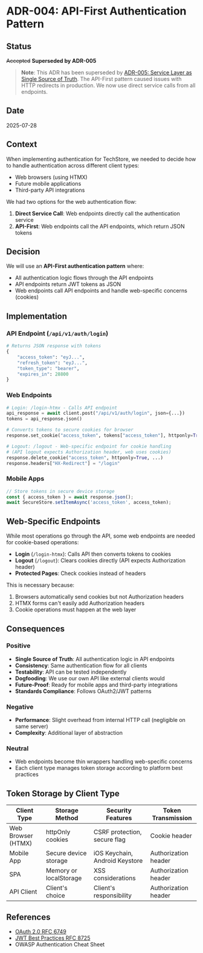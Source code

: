 # ADR-004: API-First Authentication Pattern

## Status
~~Accepted~~ **Superseded by ADR-005**

> **Note**: This ADR has been superseded by [ADR-005: Service Layer as Single Source of Truth](./ADR-005-service-layer-architecture.md).
> The API-First pattern caused issues with HTTP redirects in production. We now use direct service calls from all endpoints.

## Date
2025-07-28

## Context

When implementing authentication for TechStore, we needed to decide how to handle authentication across different client types:
- Web browsers (using HTMX)
- Future mobile applications
- Third-party API integrations

We had two options for the web authentication flow:

1. **Direct Service Call**: Web endpoints directly call the authentication service
2. **API-First**: Web endpoints call the API endpoints, which return JSON tokens

## Decision

We will use an **API-First authentication pattern** where:
- All authentication logic flows through the API endpoints
- API endpoints return JWT tokens as JSON
- Web endpoints call API endpoints and handle web-specific concerns (cookies)

## Implementation

### API Endpoint (`/api/v1/auth/login`)
```python
# Returns JSON response with tokens
{
    "access_token": "eyJ...",
    "refresh_token": "eyJ...",
    "token_type": "bearer",
    "expires_in": 28800
}
```

### Web Endpoints
```python
# Login: /login-htmx - Calls API endpoint
api_response = await client.post("/api/v1/auth/login", json={...})
tokens = api_response.json()

# Converts tokens to secure cookies for browser
response.set_cookie("access_token", tokens["access_token"], httponly=True, ...)

# Logout: /logout - Web-specific endpoint for cookie handling
# (API logout expects Authorization header, web uses cookies)
response.delete_cookie("access_token", httponly=True, ...)
response.headers["HX-Redirect"] = "/login"
```

### Mobile Apps
```javascript
// Store tokens in secure device storage
const { access_token } = await response.json();
await SecureStore.setItemAsync('access_token', access_token);
```

## Web-Specific Endpoints

While most operations go through the API, some web endpoints are needed for cookie-based operations:

- **Login** (`/login-htmx`): Calls API then converts tokens to cookies
- **Logout** (`/logout`): Clears cookies directly (API expects Authorization header)
- **Protected Pages**: Check cookies instead of headers

This is necessary because:
1. Browsers automatically send cookies but not Authorization headers
2. HTMX forms can't easily add Authorization headers
3. Cookie operations must happen at the web layer

## Consequences

### Positive
- **Single Source of Truth**: All authentication logic in API endpoints
- **Consistency**: Same authentication flow for all clients
- **Testability**: API can be tested independently
- **Dogfooding**: We use our own API like external clients would
- **Future-Proof**: Ready for mobile apps and third-party integrations
- **Standards Compliance**: Follows OAuth2/JWT patterns

### Negative
- **Performance**: Slight overhead from internal HTTP call (negligible on same server)
- **Complexity**: Additional layer of abstraction

### Neutral
- Web endpoints become thin wrappers handling web-specific concerns
- Each client type manages token storage according to platform best practices

## Token Storage by Client Type

| Client Type | Storage Method | Security Features | Token Transmission |
|------------|----------------|-------------------|-------------------|
| Web Browser (HTMX) | httpOnly cookies | CSRF protection, secure flag | Cookie header |
| Mobile App | Secure device storage | iOS Keychain, Android Keystore | Authorization header |
| SPA | Memory or localStorage | XSS considerations | Authorization header |
| API Client | Client's choice | Client's responsibility | Authorization header |

## References
- [OAuth 2.0 RFC 6749](https://tools.ietf.org/html/rfc6749)
- [JWT Best Practices RFC 8725](https://tools.ietf.org/html/rfc8725)
- OWASP Authentication Cheat Sheet
